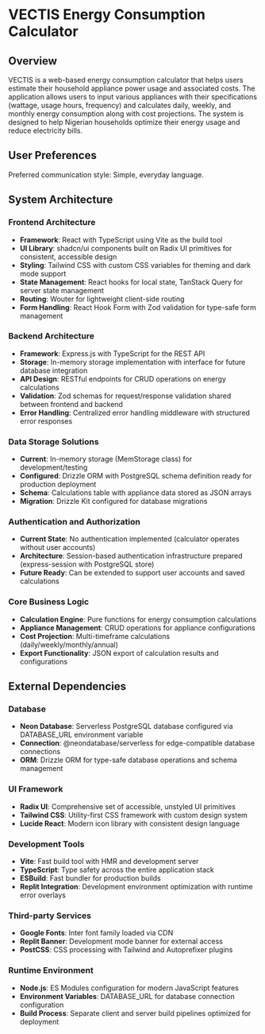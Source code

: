 # VECTIS Energy Consumption Calculator

## Overview

VECTIS is a web-based energy consumption calculator that helps users estimate their household appliance power usage and associated costs. The application allows users to input various appliances with their specifications (wattage, usage hours, frequency) and calculates daily, weekly, and monthly energy consumption along with cost projections. The system is designed to help Nigerian households optimize their energy usage and reduce electricity bills.

## User Preferences

Preferred communication style: Simple, everyday language.

## System Architecture

### Frontend Architecture
- **Framework**: React with TypeScript using Vite as the build tool
- **UI Library**: shadcn/ui components built on Radix UI primitives for consistent, accessible design
- **Styling**: Tailwind CSS with custom CSS variables for theming and dark mode support
- **State Management**: React hooks for local state, TanStack Query for server state management
- **Routing**: Wouter for lightweight client-side routing
- **Form Handling**: React Hook Form with Zod validation for type-safe form management

### Backend Architecture
- **Framework**: Express.js with TypeScript for the REST API
- **Storage**: In-memory storage implementation with interface for future database integration
- **API Design**: RESTful endpoints for CRUD operations on energy calculations
- **Validation**: Zod schemas for request/response validation shared between frontend and backend
- **Error Handling**: Centralized error handling middleware with structured error responses

### Data Storage Solutions
- **Current**: In-memory storage (MemStorage class) for development/testing
- **Configured**: Drizzle ORM with PostgreSQL schema definition ready for production deployment
- **Schema**: Calculations table with appliance data stored as JSON arrays
- **Migration**: Drizzle Kit configured for database migrations

### Authentication and Authorization
- **Current State**: No authentication implemented (calculator operates without user accounts)
- **Architecture**: Session-based authentication infrastructure prepared (express-session with PostgreSQL store)
- **Future Ready**: Can be extended to support user accounts and saved calculations

### Core Business Logic
- **Calculation Engine**: Pure functions for energy consumption calculations
- **Appliance Management**: CRUD operations for appliance configurations
- **Cost Projection**: Multi-timeframe calculations (daily/weekly/monthly/annual)
- **Export Functionality**: JSON export of calculation results and configurations

## External Dependencies

### Database
- **Neon Database**: Serverless PostgreSQL database configured via DATABASE_URL environment variable
- **Connection**: @neondatabase/serverless for edge-compatible database connections
- **ORM**: Drizzle ORM for type-safe database operations and schema management

### UI Framework
- **Radix UI**: Comprehensive set of accessible, unstyled UI primitives
- **Tailwind CSS**: Utility-first CSS framework with custom design system
- **Lucide React**: Modern icon library with consistent design language

### Development Tools
- **Vite**: Fast build tool with HMR and development server
- **TypeScript**: Type safety across the entire application stack
- **ESBuild**: Fast bundler for production builds
- **Replit Integration**: Development environment optimization with runtime error overlays

### Third-party Services
- **Google Fonts**: Inter font family loaded via CDN
- **Replit Banner**: Development mode banner for external access
- **PostCSS**: CSS processing with Tailwind and Autoprefixer plugins

### Runtime Environment
- **Node.js**: ES Modules configuration for modern JavaScript features
- **Environment Variables**: DATABASE_URL for database connection configuration
- **Build Process**: Separate client and server build pipelines optimized for deployment